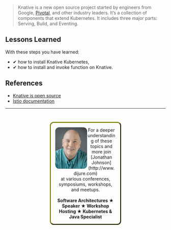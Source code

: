 
> Knative is a new open source project started by engineers from Google, [Pivotal](https://pivotal.io/knative), and other industry leaders. It’s a collection of components that extend Kubernetes. It includes three major parts: Serving, Build, and Eventing.

## Lessons Learned ##

With these steps you have learned:

- &#x2714; how to install Knative Kubernetes,
- &#x2714; how to install and invoke function on Knative.

## References ##

- [Knative is open source](https://github.com/knative/docs/)
- [Istio documentation](https://istio.io/)

------
<p style="text-align: center; padding: 1em; margin: 3em; margin-left: 10em; margin-right: 10em; border-; 1px; border-color: olive;  border-radius: 12px; border-style:outset">
<img align="left" src="./assets/jonathan-johnson.jpg" width="100" style="border-radius: 12px">
For a deeper understanding of these topics and more join <br>[Jonathan Johnson](http://www.dijure.com)<br> at various conferences, symposiums, workshops, and meetups.
<br><br>
<b>Software Architectures ★ Speaker ★ Workshop Hosting ★ Kubernetes & Java Specialist</b>
</p>

